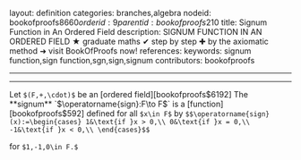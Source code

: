 layout: definition
categories: branches,algebra
nodeid: bookofproofs$8660
orderid: 9
parentid: bookofproofs$210
title: Signum Function in An Ordered Field
description: SIGNUM FUNCTION IN AN ORDERED FIELD ★ graduate maths ✔ step by step ✚ by the axiomatic method ➜ visit BookOfProofs now!
references: 
keywords: signum function,sign function,sgn,sign,signum
contributors: bookofproofs

---


---

Let `$(F,+,\cdot)$` be an [ordered field][bookofproofs$6192] The **signum** `$\operatorname{sign}:F\to F$` is a [function][bookofproofs$592] defined for all `$x\in F$` by `$$\operatorname{sign}(x):=\begin{cases}
1&\text{if }x > 0,\\
0&\text{if }x = 0,\\
-1&\text{if }x < 0,\\
\end{cases}$$`

for `$1,-1,0\in F.$`
